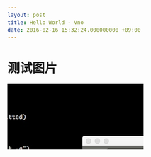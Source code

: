 ```yaml
---
layout: post
title: Hello World - Vno
date: 2016-02-16 15:32:24.000000000 +09:00
---
```


# 测试图片


![](media/15112354849538.jpg)


